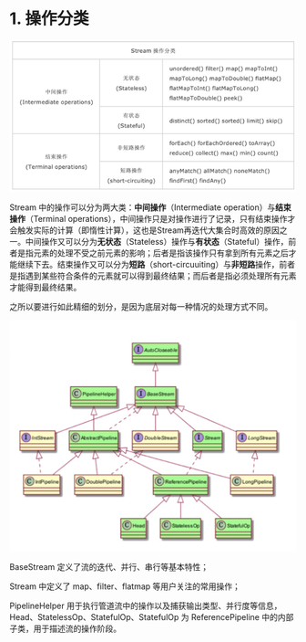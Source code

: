 # 1. 操作分类

![stream操作分类](./images/stream操作分类.png)

Stream 中的操作可以分为两大类：**中间操作**（Intermediate operation）与**结束操作**（Terminal operations），中间操作只是对操作进行了记录，只有结束操作才会触发实际的计算（即惰性计算），这也是Stream再迭代大集合时高效的原因之一。中间操作又可以分为**无状态**（Stateless）操作与**有状态**（Stateful）操作，前者是指元素的处理不受之前元素的影响；后者是指该操作只有拿到所有元素之后才能继续下去。结束操作又可以分为**短路**（short-circuuiting）与**非短路**操作，前者是指遇到某些符合条件的元素就可以得到最终结果；而后者是指必须处理所有元素才能得到最终结果。

之所以要进行如此精细的划分，是因为底层对每一种情况的处理方式不同。

![stream体系结构](./images/stream体系结构.jpg)

BaseStream 定义了流的迭代、并行、串行等基本特性；

Stream 中定义了 map、filter、flatmap 等用户关注的常用操作；

PipelineHelper 用于执行管道流中的操作以及捕获输出类型、并行度等信息，Head、StatelessOp、StatefulOp、StatefulOp 为 ReferencePipeline 中的内部子类，用于描述流的操作阶段。

